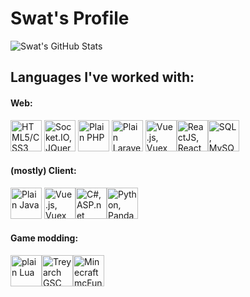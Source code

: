 # Swat's Profile
 
![Swat's GitHub Stats](https://github-readme-stats.vercel.app/api?username=SwatDoge&count_private=true&show_icons=true&theme=merko&hide=prs&bg_color=44631B&title_color=9AC477&icon_color=ABBF53&text_color=B2E79A)
## Languages I've worked with:
#### Web:
<img src="https://swatdoge.nl/s/githubIcons/css3-plain.svg" width="50" alt="HTML5/CSS3, Bootstrap, Materialize, SASS"> <img src="https://swatdoge.nl/s/githubIcons/javascript-plain.svg" width="50" alt="Socket.IO, JQuery, JSON"> <img src="https://swatdoge.nl/s/githubIcons/php-plain.svg" width="50" alt="Plain PHP"> <img src="https://swatdoge.nl/s/githubIcons/laravel-plain.svg" width="50" alt="Plain Laravel"> <img src="https://swatdoge.nl/s/githubIcons/vuejs-plain.svg" width="50" alt="Vue.js, Vuex"><img src="https://swatdoge.nl/s/githubIcons/react-original.svg" width="50" alt="ReactJS, React Native, Redux"><img src="https://swatdoge.nl/s/githubIcons/mysql-plain.svg" width="50" alt="SQL, MySQL">
#### (mostly) Client:
<img src="https://swatdoge.nl/s/githubIcons/java-plain.svg" width="50" alt="Plain Java"> <img src="https://swatdoge.nl/s/githubIcons/csharp-plain.svg" width="50" alt="Vue.js, Vuex"><img src="https://swatdoge.nl/s/githubIcons/react-original.svg" width="50" alt="C#, ASP.net, winForms, isWiX, Binary file parsing, windows services, OCR"><img src="https://swatdoge.nl/s/githubIcons/python-plain.svg" width="50" alt="Python, Pandas, Django">
#### Game modding:
<img src="https://swatdoge.nl/s/githubIcons/lua-plain.svg" width="50" alt="plain Lua"><img src="https://swatdoge.nl/s/githubIcons/noIcon.svg" width="50" alt="Treyarch GSC"><img src="https://swatdoge.nl/s/githubIcons/noIcon.svg" width="50" alt="Minecraft mcFunction">
